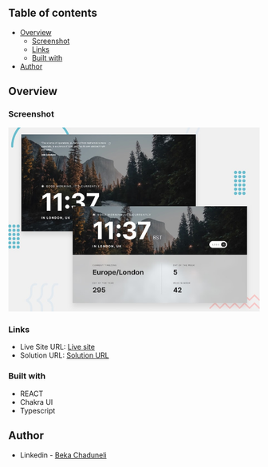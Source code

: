 ## Table of contents

- [Overview](#overview)
  - [Screenshot](#screenshot)
  - [Links](#links)
  - [Built with](#built-with)
- [Author](#author)

## Overview

### Screenshot

![](/preview.jpg)

### Links

- Live Site URL: [Live site](https://interactive-card-details-adecb.web.app/)
- Solution URL: [Solution URL](clock-app-react)

### Built with

- REACT
- Chakra UI
- Typescript

## Author

- Linkedin - [Beka Chaduneli](https://www.linkedin.com/in/beka-chaduneli-28203422b/)
